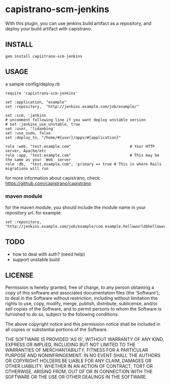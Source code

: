 # capistrano-scm-jenkins

With this plugin, you can use jenkins build artifact as a repository, and
deploy your build artifact with capistrano.

## INSTALL

    gem install capistrano-scm-jenkins

## USAGE

a sample config/deploy.rb

    require 'capistrano-scm-jenkins'

    set :application, "example"
    set :repository,  "http://jenkins.example.com/job/example/"

    set :scm, :jenkins
    # uncomment following line if you want deploy unstable version
    # set :jenkins_use_unstable, true
    set :user, 'lidaobing'
    set :use_sudo, false
    set :deploy_to, "/home/#{user}/apps/#{application}"

    role :web, "test.example.com"                          # Your HTTP server, Apache/etc
    role :app, "test.example.com"                          # This may be the same as your `Web` server
    role :db,  "test.example.com", :primary => true # This is where Rails migrations will run

for more information about capistrano, check https://github.com/capistrano/capistrano

### maven module

for the maven module, you should include the module name in your repository url. for example:

    set :repository,  "http://jenkins.example.com/job/example/com.example.helloworld$helloworld/"

## TODO

* how to deal with auth? (need help)
* support unstable build

## LICENSE

Permission is hereby granted, free of charge, to any person obtaining
a copy of this software and associated documentation files (the
'Software'), to deal in the Software without restriction, including
without limitation the rights to use, copy, modify, merge, publish,
distribute, sublicense, and/or sell copies of the Software, and to
permit persons to whom the Software is furnished to do so, subject to
the following conditions:

The above copyright notice and this permission notice shall be
included in all copies or substantial portions of the Software.

THE SOFTWARE IS PROVIDED 'AS IS', WITHOUT WARRANTY OF ANY KIND,
EXPRESS OR IMPLIED, INCLUDING BUT NOT LIMITED TO THE WARRANTIES OF
MERCHANTABILITY, FITNESS FOR A PARTICULAR PURPOSE AND NONINFRINGEMENT.
IN NO EVENT SHALL THE AUTHORS OR COPYRIGHT HOLDERS BE LIABLE FOR ANY
CLAIM, DAMAGES OR OTHER LIABILITY, WHETHER IN AN ACTION OF CONTRACT,
TORT OR OTHERWISE, ARISING FROM, OUT OF OR IN CONNECTION WITH THE
SOFTWARE OR THE USE OR OTHER DEALINGS IN THE SOFTWARE.
